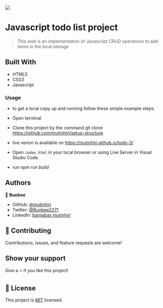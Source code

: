 ![](https://img.shields.io/badge/Microverse-blueviolet)

# Javascript todo list project


>This web is an implementation of Javascript CRUD operations to add items in the local storage 
>
## Built With

- HTML5
- CSS3
- Javascript

### Usage

 - to get a local copy up and running follow these simple example steps.

- Open terminal

- Clone this project by the command git clone https://github.com/mutinhiri/setup-structure
- live verion is available on https://mutinhiri.github.io/todo-3/

- Open `index.html` in your local browser or using Live Server in Visual Studio Code.

- run *npm run build* 

## Authors

👤 **Bunbee**

- GitHub: [@mutinhiri](https://github.com/mutinhiri)
- Twitter: [@Bunbee2271](https://twitter.com/@Bunbee2271)
- LinkedIn: [barnabas mutinhiri](https://linkedin.com/in/bunbee)



## 🤝 Contributing

Contributions, issues, and feature requests are welcome!


## Show your support

Give a ⭐️ if you like this project!

## 📝 License

This project is [MIT](./MIT.md) licensed.
